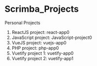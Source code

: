 # Scrimba_Projects
Personal Projects

1. ReactJS project: react-app0
2. JavaScript project: JavaScript-project0
3. VueJS project: vuejs-app0
4. PHP project: php-app0
5. Vuetify project 1: vuetify-app0
6. Vuetify project 2: vuetify-app1
